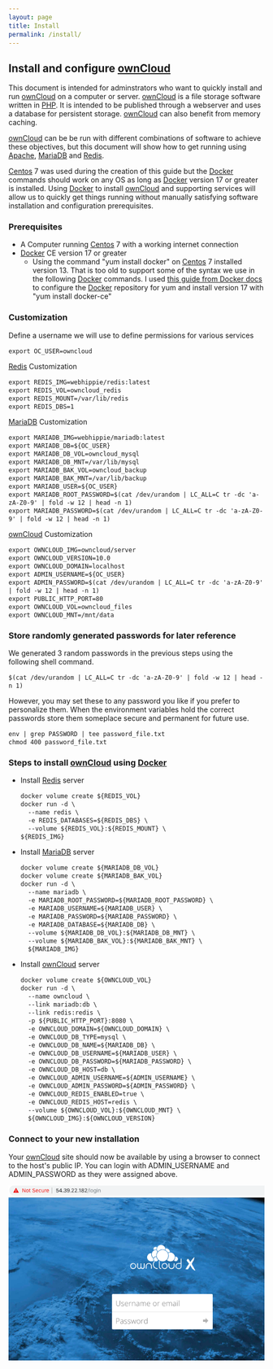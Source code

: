 ```yaml
---
layout: page
title: Install
permalink: /install/
---
```


## Install and configure [ownCloud]

This document is intended for adminstrators who want to quickly install
and run [ownCloud] on a computer or server. [ownCloud] is a file storage
software written in [PHP]. It is intended to be published through a webserver 
and uses a database for persistent storage. [ownCloud] can also benefit from 
memory caching. 

[ownCloud] can be be run with different combinations of software to achieve these
objectives, but this document will show how to get running using [Apache], 
[MariaDB] and [Redis].

[Centos] 7 was used during the creation of this guide but the [Docker] commands 
should work on any OS as long as [Docker] version 17 or greater is installed. 
Using [Docker] to install [ownCloud] and supporting services will allow us to 
quickly get things running without manually satisfying software installation 
and configuration prerequisites.


### Prerequisites

* A Computer running [Centos] 7 with a working internet connection
* [Docker] CE version 17 or greater
  * Using the command "yum install docker" on [Centos] 7 installed version 13. That is
    too old to support some of the syntax we use in the following [Docker] commands. I used 
    [this guide from Docker docs](https://docs.docker.com/install/linux/docker-ce/centos/#set-up-the-repository)
    to configure the [Docker] repository for yum and install version 17 with "yum install docker-ce"

### Customization
Define a username we will use to define permissions for various services
```
export OC_USER=owncloud
```

[Redis] Customization
```
export REDIS_IMG=webhippie/redis:latest
export REDIS_VOL=owncloud_redis
export REDIS_MOUNT=/var/lib/redis
export REDIS_DBS=1
```

[MariaDB] Customization
```
export MARIADB_IMG=webhippie/mariadb:latest
export MARIADB_DB=${OC_USER}
export MARIADB_DB_VOL=owncloud_mysql
export MARIADB_DB_MNT=/var/lib/mysql
export MARIADB_BAK_VOL=owncloud_backup
export MARIADB_BAK_MNT=/var/lib/backup
export MARIADB_USER=${OC_USER}
export MARIADB_ROOT_PASSWORD=$(cat /dev/urandom | LC_ALL=C tr -dc 'a-zA-Z0-9' | fold -w 12 | head -n 1)
export MARIADB_PASSWORD=$(cat /dev/urandom | LC_ALL=C tr -dc 'a-zA-Z0-9' | fold -w 12 | head -n 1)
```

[ownCloud] Customization
```
export OWNCLOUD_IMG=owncloud/server
export OWNCLOUD_VERSION=10.0
export OWNCLOUD_DOMAIN=localhost
export ADMIN_USERNAME=${OC_USER}
export ADMIN_PASSWORD=$(cat /dev/urandom | LC_ALL=C tr -dc 'a-zA-Z0-9' | fold -w 12 | head -n 1)
export PUBLIC_HTTP_PORT=80
export OWNCLOUD_VOL=owncloud_files
export OWNCLOUD_MNT=/mnt/data
```

### Store randomly generated passwords for later reference
We generated 3 random passwords in the previous steps using the following shell command.
```
$(cat /dev/urandom | LC_ALL=C tr -dc 'a-zA-Z0-9' | fold -w 12 | head -n 1)
```
However, you may set these to any password you like if you prefer to personalize them. When
the environment variables hold the correct passwords store them someplace secure and permanent for
future use.

```
env | grep PASSWORD | tee password_file.txt
chmod 400 password_file.txt
```

### Steps to install [ownCloud] using [Docker]

* Install [Redis] server
  ```
  docker volume create ${REDIS_VOL}
  docker run -d \
    --name redis \
    -e REDIS_DATABASES=${REDIS_DBS} \
    --volume ${REDIS_VOL}:${REDIS_MOUNT} \
  ${REDIS_IMG}
  ```
* Install [MariaDB] server
  ```
  docker volume create ${MARIADB_DB_VOL}
  docker volume create ${MARIADB_BAK_VOL}
  docker run -d \
    --name mariadb \
    -e MARIADB_ROOT_PASSWORD=${MARIADB_ROOT_PASSWORD} \
    -e MARIADB_USERNAME=${MARIADB_USER} \
    -e MARIADB_PASSWORD=${MARIADB_PASSWORD} \
    -e MARIADB_DATABASE=${MARIADB_DB} \
    --volume ${MARIADB_DB_VOL}:${MARIADB_DB_MNT} \
    --volume ${MARIADB_BAK_VOL}:${MARIADB_BAK_MNT} \
    ${MARIADB_IMG}
  ```
* Install [ownCloud] server
  ```
  docker volume create ${OWNCLOUD_VOL}
  docker run -d \
    --name owncloud \
    --link mariadb:db \
    --link redis:redis \
    -p ${PUBLIC_HTTP_PORT}:8080 \
    -e OWNCLOUD_DOMAIN=${OWNCLOUD_DOMAIN} \
    -e OWNCLOUD_DB_TYPE=mysql \
    -e OWNCLOUD_DB_NAME=${MARIADB_DB} \
    -e OWNCLOUD_DB_USERNAME=${MARIADB_USER} \
    -e OWNCLOUD_DB_PASSWORD=${MARIADB_PASSWORD} \
    -e OWNCLOUD_DB_HOST=db \
    -e OWNCLOUD_ADMIN_USERNAME=${ADMIN_USERNAME} \
    -e OWNCLOUD_ADMIN_PASSWORD=${ADMIN_PASSWORD} \
    -e OWNCLOUD_REDIS_ENABLED=true \
    -e OWNCLOUD_REDIS_HOST=redis \
    --volume ${OWNCLOUD_VOL}:${OWNCLOUD_MNT} \
    ${OWNCLOUD_IMG}:${OWNCLOUD_VERSION}
  ```

### Connect to your new installation

Your [ownCloud] site should now be available by using a browser to connect to the
host's public IP. You can login with ADMIN_USERNAME and ADMIN_PASSWORD
as they were assigned above.

![Login page](/images/login.png)

[ownCloud]: https://owncloud.org/
[Centos]: https://www.centos.org/
[Docker]: https://www.Docker.com/
[PHP]: https://www.php.net/
[Redis]: https://redislabs.com/
[MariaDB]: https://mariadb.com/
[Apache]: https://httpd.apache.org/
